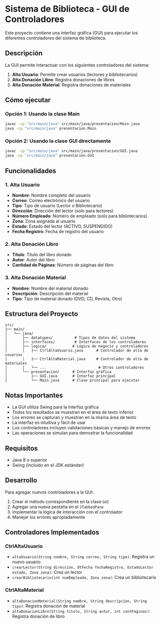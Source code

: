# Sistema de Biblioteca - GUI de Controladores

Este proyecto contiene una interfaz gráfica (GUI) para ejecutar los diferentes controladores del sistema de biblioteca.

## Descripción

La GUI permite interactuar con los siguientes controladores del sistema:

1. **Alta Usuario**: Permite crear usuarios (lectores y bibliotecarios)
2. **Alta Donación Libro**: Registra donaciones de libros
3. **Alta Donación Material**: Registra donaciones de materiales

## Cómo ejecutar

### Opción 1: Usando la clase Main
```bash
javac -cp "src/main/java" src/main/java/presentacion/Main.java
java -cp "src/main/java" presentacion.Main
```

### Opción 2: Usando la clase GUI directamente
```bash
javac -cp "src/main/java" src/main/java/presentacion/GUI.java
java -cp "src/main/java" presentacion.GUI
```

## Funcionalidades

### 1. Alta Usuario
- **Nombre**: Nombre completo del usuario
- **Correo**: Correo electrónico del usuario
- **Tipo**: Tipo de usuario (Lector o Bibliotecario)
- **Dirección**: Dirección del lector (solo para lectores)
- **Número Empleado**: Número de empleado (solo para bibliotecarios)
- **Zona**: Zona asignada al usuario
- **Estado**: Estado del lector (ACTIVO, SUSPENDIDO)
- **Fecha Registro**: Fecha de registro del usuario

### 2. Alta Donación Libro
- **Título**: Título del libro donado
- **Autor**: Autor del libro
- **Cantidad de Páginas**: Número de páginas del libro

### 3. Alta Donación Material
- **Nombre**: Nombre del material donado
- **Descripción**: Descripción del material
- **Tipo**: Tipo de material donado (DVD, CD, Revista, Otro)

## Estructura del Proyecto

```
src/
├── main/
│   └── java/
│       ├── datatypes/          # Tipos de datos del sistema
│       ├── interfaces/         # Interfaces de los controladores
│       ├── logica/            # Lógica de negocio y controladores
│       │   ├── CtrlAltaUsuario.java      # Controlador de alta de usuarios
│       │   ├── CtrlAltaMaterial.java     # Controlador de alta de materiales
│       │   └── ...                        # Otros controladores
│       └── presentacion/      # Interfaz gráfica
│           ├── GUI.java       # Interfaz principal
│           └── Main.java      # Clase principal para ejecutar
```

## Notas Importantes

- La GUI utiliza Swing para la interfaz gráfica
- Todos los resultados se muestran en el área de texto inferior
- Los errores se capturan y muestran en la misma área de texto
- La interfaz es intuitiva y fácil de usar
- Los controladores incluyen validaciones básicas y manejo de errores
- Las operaciones se simulan para demostrar la funcionalidad

## Requisitos

- Java 8 o superior
- Swing (incluido en el JDK estándar)

## Desarrollo

Para agregar nuevos controladores a la GUI:

1. Crear el método correspondiente en la clase `GUI`
2. Agregar una nueva pestaña en el `JTabbedPane`
3. Implementar la lógica de interacción con el controlador
4. Manejar los errores apropiadamente

## Controladores Implementados

### CtrlAltaUsuario
- `altaUsuario(String nombre, String correo, String tipo)`: Registra un nuevo usuario
- `crearLector(String direccion, DtFecha fechaRegistro, EstadoLector estado, Zona zona)`: Crea un lector
- `crearBibliotecario(int numEmpleado, Zona zona)`: Crea un bibliotecario

### CtrlAltaMaterial
- `altaDonacionMaterial(String nombre, String descripcion, String tipo)`: Registra donación de material
- `altaDonacionLibro(String titulo, String autor, int cantPaginas)`: Registra donación de libro
